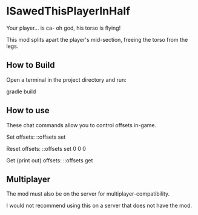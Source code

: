# ISawedThisPlayerInHalf
Your player... is ca- oh god, his torso is flying!

This mod splits apart the player's mid-section, freeing the torso from the legs.

## How to Build
Open a terminal in the project directory and run:
  
gradle build
  
## How to use
These chat commands allow you to control offsets in-game.

Set offsets: ::offsets set <x> <y> <z>
  
Reset offsets: ::offsets set 0 0 0

Get (print out) offsets: ::offsets get

## Multiplayer
The mod must also be on the server for multiplayer-compatibility.

I would not recommend using this on a server that does not have the mod.
